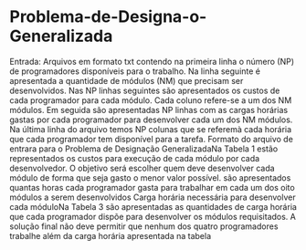 # Problema-de-Designa-o-Generalizada

Entrada:  Arquivos  em  formato  txt  contendo na  primeira  linha  o  número  (NP)  de programadores disponíveis para o trabalho.
Na linha seguinte é apresentada a quantidade de  módulos  (NM)  que  precisam  ser  desenvolvidos. 
Nas  NP  linhas  seguintes  são apresentados os custos de cada programador para cada módulo. 
Cada coluno refere-se a um dos NM módulos. 
Em seguida são apresentadas NP linhas com as cargas horárias gastas  por  cada  programador  para  desenvolver  cada  um  dos  NM  módulos.
Na  última linha do arquivo temos NP colunas que se referemà cada horária que cada programador tem disponível para a tarefa.
Formato do arquivo de entrara para o Problema de Designação GeneralizadaNa Tabela  1 estão representados  os  custos  para  execução  de  cada  módulo
por cada desenvolvedor.
O objetivo será escolher quem deve desenvolver cada módulo de forma que seja gasto o menor valor possível.
são  apresentados  quantas  horas  cada  programador  gasta  para trabalhar em cada um dos oito módulos a serem desenvolvidos
Carga horária necessária para desenvolver cada móduloNa  Tabela  3  são  apresentadas  as  quantidades  de  carga  horária  que  cada programador dispõe para desenvolver os módulos requisitados.
A solução final não deve permitir  que  nenhum  dos  quatro  programadores  trabalhe  além  da  carga  horária apresentada na tabela
